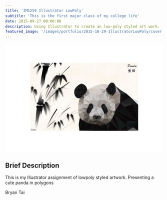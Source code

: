 ```yaml
---
title: 'IMS259 Illustrator LowPoly'
subtitle: 'This is the first major class of my college life'
date: 2015-09-27 00:00:00
description: Using Illustrator to create an low-poly styled art work.
featured_image: '/images/portfolio/2015-10-29-IllustratorLowPoly/cover.png'
---
```


![](/images/portfolio/2015-10-29-IllustratorLowPoly/artwork.png)

## Brief Description

This is my Illustrator assignment of lowpoly styled artwork. Presenting a cute panda in polygons 

Bryan Tai                                                                                